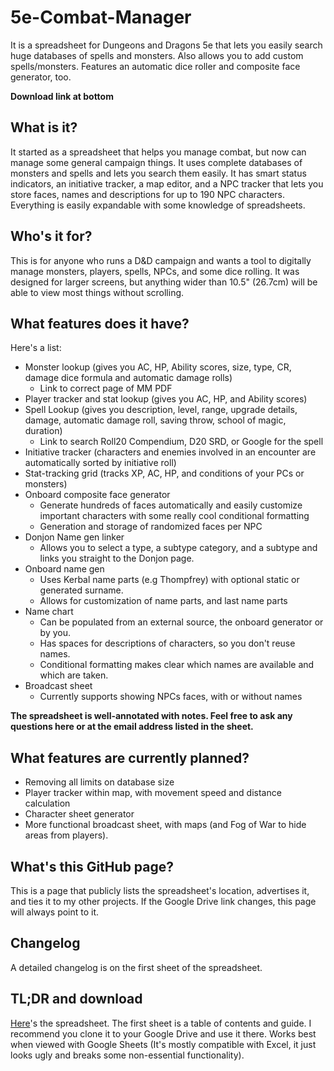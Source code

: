 # 5e-Combat-Manager
It is a spreadsheet for Dungeons and Dragons 5e that lets you easily search huge databases of spells and monsters. Also allows you to add custom spells/monsters. Features an automatic dice roller and composite face generator, too.

**Download link at bottom**
## What is it?
It started as a spreadsheet that helps you manage combat, but now can manage some general campaign things. It uses complete databases of monsters and spells and lets you search them easily. It has smart status indicators, an initiative tracker, a map editor, and a NPC tracker that lets you store faces, names and descriptions for up to 190 NPC characters. Everything is easily expandable with some knowledge of spreadsheets.

## Who's it for?
This is for anyone who runs a D&D campaign and wants a tool to digitally manage monsters, players, spells, NPCs, and some dice rolling. It was designed for larger screens, but anything wider than 10.5" (26.7cm) will be able to view most things without scrolling. 

## What features does it have?
Here's a list:
* Monster lookup (gives you AC, HP, Ability scores, size, type, CR, damage dice formula and automatic damage rolls)
   * Link to correct page of MM PDF
* Player tracker and stat lookup (gives you AC, HP, and Ability scores)
* Spell Lookup (gives you description, level, range, upgrade details, damage, automatic damage roll, saving throw, school of magic, duration)
   * Link to search Roll20 Compendium, D20 SRD, or Google for the spell
* Initiative tracker (characters and enemies involved in an encounter are automatically sorted by initiative roll)
* Stat-tracking grid (tracks XP, AC, HP, and conditions of your PCs or monsters)
* Onboard composite face generator
   * Generate hundreds of faces automatically and easily customize important characters with some really cool conditional formatting
   * Generation and storage of randomized faces per NPC
* Donjon Name gen linker
    * Allows you to select a type, a subtype category, and a subtype and links you straight to the Donjon page.
* Onboard name gen
   * Uses Kerbal name parts (e.g Thompfrey) with optional static or generated surname.
   * Allows for customization of name parts, and last name parts
* Name chart
   * Can be populated from an external source, the onboard generator or by you.
   * Has spaces for descriptions of characters, so you don't reuse names.
   * Conditional formatting makes clear which names are available and which are taken.
* Broadcast sheet
   * Currently supports showing NPCs faces, with or without names
   
**The spreadsheet is well-annotated with notes. Feel free to ask any questions here or at the email address listed in the sheet.**

## What features are currently planned?
 * Removing all limits on database size
 * Player tracker within map, with movement speed and distance calculation
 * Character sheet generator
 * More functional broadcast sheet, with maps (and Fog of War to hide areas from players).
 
## What's this GitHub page?
This is a page that publicly lists the spreadsheet's location, advertises it, and ties it to my other projects. If the Google Drive link changes, this page will always point to it.

## Changelog
A detailed changelog is on the first sheet of the spreadsheet.

## TL;DR and download
[Here](https://drive.google.com/open?id=1WGKOTNFB37ucYS4P7iEuVkRPGKzEt9g1bUD0B-LbMOI)'s the spreadsheet. The first sheet is a table of contents and guide. I recommend you clone it to your Google Drive and use it there. Works best when viewed with Google Sheets (It's mostly compatible with Excel, it just looks ugly and breaks some non-essential functionality).
